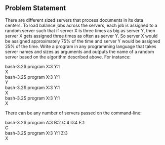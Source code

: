 ## Problem Statement
There are different sized servers that process documents in its data centers. To load balance jobs across the
servers, each job is assigned to a random server such that if server X is three times as big as server Y, then server
X gets assigned three times as often as server Y. So server X would be assigned approximately 75% of the time and
server Y would be assigned 25% of the time.
Write a program in any programming language that takes server names and sizes as arguments and outputs the
name of a random server based on the algorithm described above. For instance:

bash-3.2$ program X:3 Y:1  
X  
bash-3.2$ program X:3 Y:1  
Y  
bash-3.2$ program X:3 Y:1  
X  
bash-3.2$ program X:3 Y:1  
X  

There can be any number of servers passed on the command-line:

bash-3.2$ program A:3 B:2 C:4 D:4 E:1  
C  
bash-3.2$ program X:3 Y:1 Z:3  
X  

